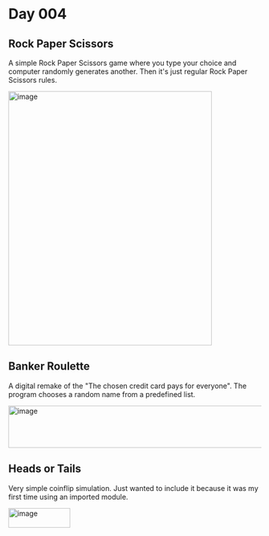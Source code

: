 # Day 004

## Rock Paper Scissors
A simple Rock Paper Scissors game where you type your choice and computer randomly generates another. Then it's just regular Rock Paper Scissors rules.

<img width="405" height="506" alt="image" src="https://github.com/user-attachments/assets/f80f57e9-813f-41e0-8ae5-556c4cbf3df7" />

## Banker Roulette
A digital remake of the "The chosen credit card pays for everyone". The program chooses a random name from a predefined list.
  
<img width="599" height="84" alt="image" src="https://github.com/user-attachments/assets/4416c71c-1395-4908-8c8b-35365f235603" />

## Heads or Tails
Very simple coinflip simulation. Just wanted to include it because it was my first time using an imported module.

<img width="123" height="39" alt="image" src="https://github.com/user-attachments/assets/7e13d0d8-fc05-4bda-90ce-223471add8a3" />
